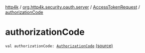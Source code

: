 [http4k](../../index.md) / [org.http4k.security.oauth.server](../index.md) / [AccessTokenRequest](index.md) / [authorizationCode](./authorization-code.md)

# authorizationCode

`val authorizationCode: `[`AuthorizationCode`](../-authorization-code/index.md) [(source)](https://github.com/http4k/http4k/blob/master/http4k-security-oauth/src/main/kotlin/org/http4k/security/oauth/server/GenerateAccessToken.kt#L112)